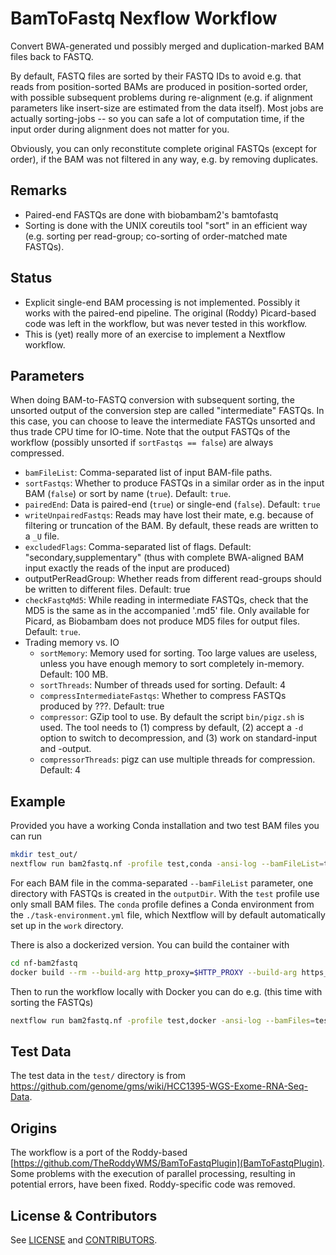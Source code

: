 # BamToFastq Nexflow Workflow

Convert BWA-generated und possibly merged and duplication-marked BAM files back to FASTQ. 

By default, FASTQ files are sorted by their FASTQ IDs to avoid e.g. that reads from position-sorted BAMs are produced in position-sorted order, with possible subsequent problems during re-alignment (e.g. if alignment parameters like insert-size are estimated from the data itself). Most jobs are actually sorting-jobs -- so you can safe a lot of computation time, if the input order during alignment does not matter for you.
 
Obviously, you can only reconstitute complete original FASTQs (except for order), if the BAM was not filtered in any way, e.g. by removing duplicates.  

## Remarks

  * Paired-end FASTQs are done with biobambam2's bamtofastq
  * Sorting is done with the UNIX coreutils tool "sort" in an efficient way (e.g. sorting per read-group; co-sorting of order-matched mate FASTQs).
  
## Status

  * Explicit single-end BAM processing is not implemented. Possibly it works with the paired-end pipeline. The original (Roddy) Picard-based code was left in the workflow, but was never tested in this workflow.
  * This is (yet) really more of an exercise to implement a Nextflow workflow. 
  
## Parameters

When doing BAM-to-FASTQ conversion with subsequent sorting, the unsorted output of the conversion step are called "intermediate" FASTQs. In this case, you can choose to leave the intermediate FASTQs unsorted and thus trade CPU time for IO-time. Note that the output FASTQs of the workflow (possibly unsorted if `sortFastqs == false`) are always compressed.

  * `bamFileList`: Comma-separated list of input BAM-file paths.
  * `sortFastqs`: Whether to produce FASTQs in a similar order as in the input BAM (`false`) or sort by name (`true`). Default: `true`.
  * `pairedEnd`: Data is paired-end (`true`) or single-end (`false`). Default: `true`
  * `writeUnpairedFastqs`: Reads may have lost their mate, e.g. because of filtering or truncation of the BAM. By default, these reads are written to a `_U` file.
  * `excludedFlags`: Comma-separated list of flags. Default: "secondary,supplementary" (thus with complete BWA-aligned BAM input exactly the reads of the input are produced)
  * outputPerReadGroup: Whether reads from different read-groups should be written to different files. Default: true
  * `checkFastqMd5`: While reading in intermediate FASTQs, check that the MD5 is the same as in the accompanied '.md5' file. Only available for Picard, as Biobambam does not produce MD5 files for output files. Default: `true`.
  * Trading memory vs. IO
    * `sortMemory`: Memory used for sorting. Too large values are useless, unless you have enough memory to sort completely in-memory. Default: 100 MB.
    * `sortThreads`: Number of threads used for sorting. Default: 4
    * `compressIntermediateFastqs`: Whether to compress FASTQs produced by ???. Default: true
    * `compressor`: GZip tool to use. By default the script `bin/pigz.sh` is used. The tool needs to (1) compress by default, (2) accept a `-d` option to switch to decompression, and (3) work on standard-input and -output.
    * `compressorThreads`: pigz can use multiple threads for compression. Default: 4

## Example

Provided you have a working Conda installation and two test BAM files you can run

```bash
mkdir test_out/
nextflow run bam2fastq.nf -profile test,conda -ansi-log --bamFileList=test/test.bam --outputDir=test_out --sortFastqs=false
```

For each BAM file in the comma-separated `--bamFileList` parameter, one directory with FASTQs is created in the `outputDir`. With the `test` profile use only small BAM files. The `conda` profile defines a Conda environment from the `./task-environment.yml` file, which Nextflow will by default automatically set up in the `work` directory.

There is also a dockerized version. You can build the container with

```bash
cd nf-bam2fastq
docker build --rm --build-arg http_proxy=$HTTP_PROXY --build-arg https_proxy=$HTTPS_PROXY -t nf-bam2fastq ./
```

Then to run the workflow locally with Docker you can do e.g. (this time with sorting the FASTQs)

```bash
nextflow run bam2fastq.nf -profile test,docker -ansi-log --bamFiles=test/test1.bam,test/test2.bam --outputDir=test_out --sortFastqs=true
```


## Test Data

The test data in the `test/` directory is from https://github.com/genome/gms/wiki/HCC1395-WGS-Exome-RNA-Seq-Data.

## Origins

The workflow is a port of the Roddy-based [https://github.com/TheRoddyWMS/BamToFastqPlugin](BamToFastqPlugin). Some problems with the execution of parallel processing, resulting in potential errors, have been fixed. Roddy-specific code was removed.

## License & Contributors

See [LICENSE](LICENSE) and [CONTRIBUTORS](CONTRIBUTORS).

